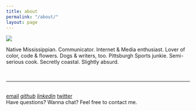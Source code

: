 ```yaml
---
title: about
permalink: "/about/"
layout: page
---
```


<img class="col one right" src="/img/prof_pic.jpg">

<br/>

Native Mississippian. Communicator. Internet & Media enthusiast. Lover of color, code & flowers. Dogs & writers, too. Pittsburgh Sports junkie. Semi-serious cook. Secretly coastal. Slightly absurd.


<br/>
<hr/>
<br/>
<span class="contacticon center">
	<a href="rebecca.m.bennitt@gmail.com"><i class="fa fa-envelope-square"></i>email</a>
	<a href="https://github.com/rebeccabennitt" target="_blank"><i class="fa fa-github-square">github</i></a>
	<a href="www.linkedin.com/in/rebecca-bennitt" target="_blank"><i class="fa fa-linkedin-square">linkedin</i></a>
	<a href="https://twitter.com/rebeccabennitt" target="_blank"><i class="fa fa-twitter-square"></i>twitter</a>
</span>

<div class="col three caption">
	Have questions? Wanna chat? Feel free to contact me.
</div>

